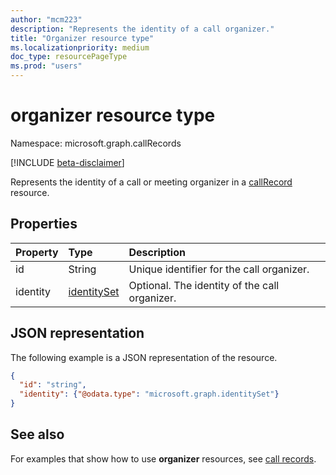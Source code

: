```yaml
---
author: "mcm223"
description: "Represents the identity of a call organizer."
title: "Organizer resource type"
ms.localizationpriority: medium
doc_type: resourcePageType
ms.prod: "users"
---
```

# organizer resource type

Namespace: microsoft.graph.callRecords

[!INCLUDE [beta-disclaimer](../../includes/beta-disclaimer.md)]

Represents the identity of a call or meeting organizer in a [callRecord](callrecords-callrecord.md) resource.

## Properties

| Property    | Type                       | Description                                             |
|:---------|:------------------------------|:--------------------------------------------------------|
| id       | String                        | Unique identifier for the call organizer.     |
| identity | [identitySet](identityset.md) | Optional. The identity of the call organizer.           |


## JSON representation

The following example is a JSON representation of the resource.

<!-- {
  "blockType": "resource",
  "@odata.type": "microsoft.graph.callRecords.organizer",
  "optionalProperties": [
    "id",
    "identity"
  ],
  "openType": true
} -->
```json
{
  "id": "string",
  "identity": {"@odata.type": "microsoft.graph.identitySet"}
}
```

## See also

For examples that show how to use **organizer** resources, see [call records](callrecords-callrecord.md).